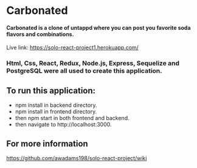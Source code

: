 # Carbonated

#### Carbonated is a clone of untappd where you can post you favorite soda flavors and combinations.

Live link: https://solo-react-project1.herokuapp.com/

### Html, Css, React, Redux, Node.js, Express, Sequelize and PostgreSQL were all used to create this application.

## To run this application:

* npm install in backend directory.
* npm install in frontend directory.
* then npm start in both frontend and backend.
* then navigate to http://localhost:3000.

## For more information 
https://github.com/awadams198/solo-react-project/wiki
